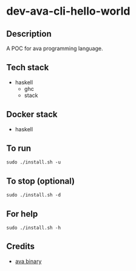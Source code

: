 # dev-ava-cli-hello-world

## Description
A POC for ava programming language.

## Tech stack
- haskell
    - ghc
    - stack

## Docker stack
- haskell

## To run
`sudo ./install.sh -u`

## To stop (optional)
`sudo ./install.sh -d`

## For help
`sudo ./install.sh -h`

## Credits
- [ava binary](https://github.com/owainlewis/ava.git)